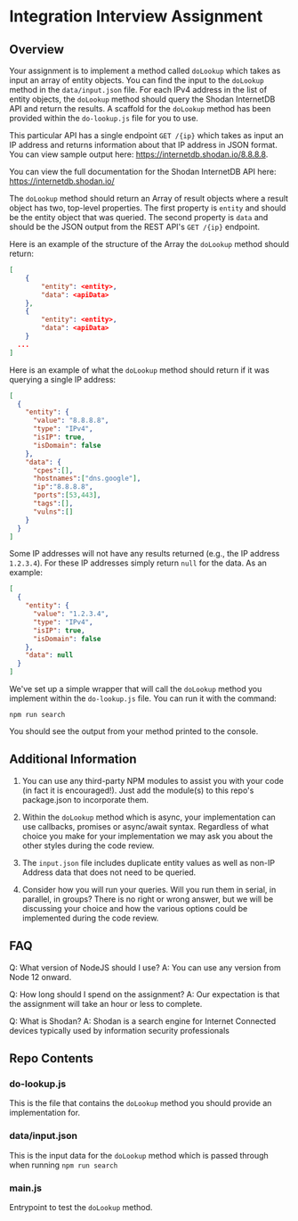 # Integration Interview Assignment

## Overview

Your assignment is to implement a method called `doLookup` which takes as input an array of entity objects. You can find the input to the `doLookup` method in the `data/input.json` file. For each IPv4 address in the list of entity objects, the `doLookup` method should query the Shodan InternetDB API and return the results.  A scaffold for the `doLookup` method has been provided within the `do-lookup.js` file for you to use.

This particular API has a single endpoint `GET /{ip}` which takes as input an IP address and returns information about that IP address in JSON format.  You can view sample output here: https://internetdb.shodan.io/8.8.8.8.

You can view the full documentation for the Shodan InternetDB API here: https://internetdb.shodan.io/

The `doLookup` method should return an Array of result objects where a result object has two, top-level properties.  The first property is `entity` and should be the entity object that was queried.  The second property is `data` and should be the JSON output from the REST API's `GET /{ip}` endpoint.

Here is an example of the structure of the Array the `doLookup` method should return:

```json
[
    {
        "entity": <entity>,
        "data": <apiData>
    },
    {
        "entity": <entity>,
        "data": <apiData>
    }
  ...
]
```

Here is an example of what the `doLookup` method should return if it was querying a single IP address:

```json
[
  {
    "entity": {
      "value": "8.8.8.8",
      "type": "IPv4",
      "isIP": true,
      "isDomain": false
    },
    "data": {
      "cpes":[],
      "hostnames":["dns.google"],
      "ip":"8.8.8.8",
      "ports":[53,443],
      "tags":[],
      "vulns":[]
    }
  }
]
```

Some IP addresses will not have any results returned (e.g., the IP address `1.2.3.4`).  For these IP addresses simply return `null` for the data.  As an example:

```json
[
  {
    "entity": {
      "value": "1.2.3.4",
      "type": "IPv4",
      "isIP": true,
      "isDomain": false
    },
    "data": null
  }
]
```

We've set up a simple wrapper that will call the `doLookup` method you implement within the `do-lookup.js` file. You can run it with the command:

```
npm run search
```

You should see the output from your method printed to the console.

## Additional Information

1. You can use any third-party NPM modules to assist you with your code (in fact it is encouraged!).  Just add the module(s) to this repo's package.json to incorporate them.

2. Within the `doLookup` method which is async, your implementation can use callbacks, promises or async/await syntax. Regardless of what choice you make for your implementation we may ask you about the other styles during the code review.

3. The `input.json` file includes duplicate entity values as well as non-IP Address data that does not need to be queried.

4. Consider how you will run your queries.  Will you run them in serial, in parallel, in groups?  There is no right or wrong answer, but we will be discussing your choice and how the various options could be implemented during the code review. 

## FAQ

Q: What version of NodeJS should I use?
A: You can use any version from Node 12 onward.

Q: How long should I spend on the assignment?
A: Our expectation is that the assignment will take an hour or less to complete.

Q: What is Shodan?
A: Shodan is a search engine for Internet Connected devices typically used by information security professionals


## Repo Contents

### do-lookup.js

This is the file that contains the `doLookup` method you should provide an implementation for.

### data/input.json

This is the input data for the `doLookup` method which is passed through when running `npm run search`

### main.js

Entrypoint to test the `doLookup` method.